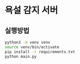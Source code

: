# 욕설 감지 서버

## 실행방법

```bash
python3 -m venv venv
source venv/bin/activate
pip install -r requirements.txt
python main.py
```